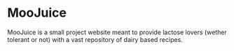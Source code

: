 # MooJuice

MooJuice is a small project website meant to provide lactose lovers (wether tolerant or not) with a vast repository of dairy based recipes. 